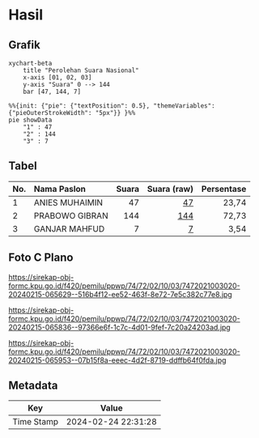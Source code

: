 # Hasil

## Grafik

```mermaid
xychart-beta
    title "Perolehan Suara Nasional"
    x-axis [01, 02, 03]
    y-axis "Suara" 0 --> 144
    bar [47, 144, 7]
```

```mermaid
%%{init: {"pie": {"textPosition": 0.5}, "themeVariables": {"pieOuterStrokeWidth": "5px"}} }%%
pie showData
    "1" : 47
    "2" : 144
    "3" : 7
```

## Tabel

| No. | Nama Paslon    | Suara | Suara (raw) | Persentase |
|:--- |:-------------- | -----:| -----------:| ----------:|
| 1   | ANIES MUHAIMIN | 47    | [47][p-1]   | 23,74      |
| 2   | PRABOWO GIBRAN | 144   | [144][p-2]  | 72,73      |
| 3   | GANJAR MAHFUD  | 7     | [7][p-3]    | 3,54       |


[p-1]: https://github.com/gigit-pemilu/pemilu-2024/blob/main/pilpres/hitung-suara/sub/74-sulawesi-tenggara/sub/72-kota-bau-bau/sub/02-wolio/sub/1003-bataraguru/sub/020-tps/sub/paslon-1.txt
[p-2]: https://github.com/gigit-pemilu/pemilu-2024/blob/main/pilpres/hitung-suara/sub/74-sulawesi-tenggara/sub/72-kota-bau-bau/sub/02-wolio/sub/1003-bataraguru/sub/020-tps/sub/paslon-2.txt
[p-3]: https://github.com/gigit-pemilu/pemilu-2024/blob/main/pilpres/hitung-suara/sub/74-sulawesi-tenggara/sub/72-kota-bau-bau/sub/02-wolio/sub/1003-bataraguru/sub/020-tps/sub/paslon-3.txt

## Foto C Plano

https://sirekap-obj-formc.kpu.go.id/f420/pemilu/ppwp/74/72/02/10/03/7472021003020-20240215-065629--516b4f12-ee52-463f-8e72-7e5c382c77e8.jpg

https://sirekap-obj-formc.kpu.go.id/f420/pemilu/ppwp/74/72/02/10/03/7472021003020-20240215-065836--97366e6f-1c7c-4d01-9fef-7c20a24203ad.jpg

https://sirekap-obj-formc.kpu.go.id/f420/pemilu/ppwp/74/72/02/10/03/7472021003020-20240215-065953--07b15f8a-eeec-4d2f-8719-ddffb64f0fda.jpg


## Metadata

| Key        | Value               |
| ---------- | ------------------- |
| Time Stamp | 2024-02-24 22:31:28 |



